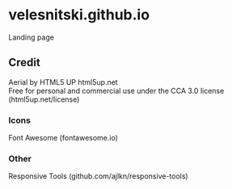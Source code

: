 # velesnitski.github.io
Landing page

## Credit

Aerial by HTML5 UP
html5up.net \
Free for personal and commercial use under the CCA 3.0 license (html5up.net/license)

### Icons
Font Awesome (fontawesome.io)

### Other
Responsive Tools (github.com/ajlkn/responsive-tools)
